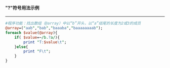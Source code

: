 #### "?"符号用法示例
------
```perl
#程序功能：找出数组（@array）中以“b”开头，以“a”结尾的长度为2或3的成员
@array=("aab","bab","baaaba","baaaaaaaab");
foreach $value(@array){
	if( $value=~/b.?a/){
		print "T:$value\t";
	}else{
		print "F\t";
	}
}

```

